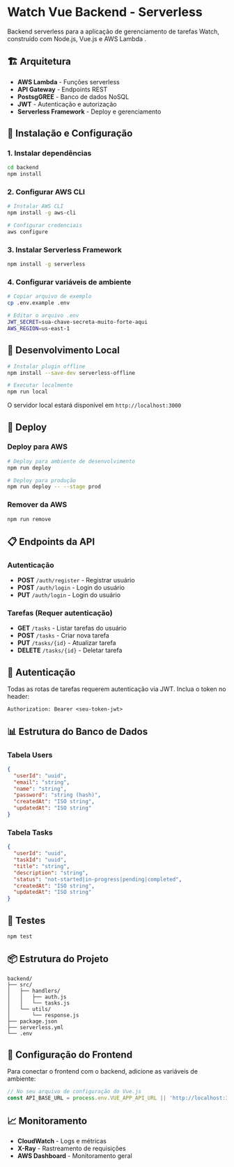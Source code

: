 # Watch Vue Backend - Serverless

Backend serverless para a aplicação de gerenciamento de tarefas Watch, construído com Node.js, Vue.js e AWS Lambda .

## 🏗️ Arquitetura

- **AWS Lambda** - Funções serverless
- **API Gateway** - Endpoints REST
- **PostsgGREE** - Banco de dados NoSQL
- **JWT** - Autenticação e autorização
- **Serverless Framework** - Deploy e gerenciamento

## 🚀 Instalação e Configuração

### 1. Instalar dependências

```bash
cd backend
npm install
```

### 2. Configurar AWS CLI

```bash
# Instalar AWS CLI
npm install -g aws-cli

# Configurar credenciais
aws configure
```

### 3. Instalar Serverless Framework

```bash
npm install -g serverless
```

### 4. Configurar variáveis de ambiente

```bash
# Copiar arquivo de exemplo
cp .env.example .env

# Editar o arquivo .env
JWT_SECRET=sua-chave-secreta-muito-forte-aqui
AWS_REGION=us-east-1
```

## 📝 Desenvolvimento Local

```bash
# Instalar plugin offline
npm install --save-dev serverless-offline

# Executar localmente
npm run local
```

O servidor local estará disponível em `http://localhost:3000`

## 🚀 Deploy

### Deploy para AWS

```bash
# Deploy para ambiente de desenvolvimento
npm run deploy

# Deploy para produção
npm run deploy -- --stage prod
```

### Remover da AWS

```bash
npm run remove
```

## 📋 Endpoints da API

### Autenticação

- **POST** `/auth/register` - Registrar usuário
- **POST** `/auth/login` - Login do usuário
- **PUT** `/auth/login` - Login do usuário

### Tarefas (Requer autenticação)

- **GET** `/tasks` - Listar tarefas do usuário
- **POST** `/tasks` - Criar nova tarefa
- **PUT** `/tasks/{id}` - Atualizar tarefa
- **DELETE** `/tasks/{id}` - Deletar tarefa

## 🔐 Autenticação

Todas as rotas de tarefas requerem autenticação via JWT. Inclua o token no header:

```
Authorization: Bearer <seu-token-jwt>
```

## 📊 Estrutura do Banco de Dados

### Tabela Users

```json
{
  "userId": "uuid",
  "email": "string",
  "name": "string",
  "password": "string (hash)",
  "createdAt": "ISO string",
  "updatedAt": "ISO string"
}
```

### Tabela Tasks

```json
{
  "userId": "uuid",
  "taskId": "uuid",
  "title": "string",
  "description": "string",
  "status": "not-started|in-progress|pending|completed",
  "createdAt": "ISO string",
  "updatedAt": "ISO string"
}
```

## 🧪 Testes

```bash
npm test
```

## 📦 Estrutura do Projeto

```
backend/
├── src/
│   ├── handlers/
│   │   ├── auth.js
│   │   └── tasks.js
│   └── utils/
│       └── response.js
├── package.json
├── serverless.yml
└── .env
```

## 🔧 Configuração do Frontend

Para conectar o frontend com o backend, adicione as variáveis de ambiente:

```javascript
// No seu arquivo de configuração do Vue.js
const API_BASE_URL = process.env.VUE_APP_API_URL || 'http://localhost:3000';
```

## 📈 Monitoramento

- **CloudWatch** - Logs e métricas
- **X-Ray** - Rastreamento de requisições
- **AWS Dashboard** - Monitoramento geral
